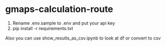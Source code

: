 # gmaps-calculation-route


1. Rename .env.sample to .env and put your api key
2. pip install -r requirements.txt

Also you can use show_results_as_csv.ipynb to look at df or convert to csv